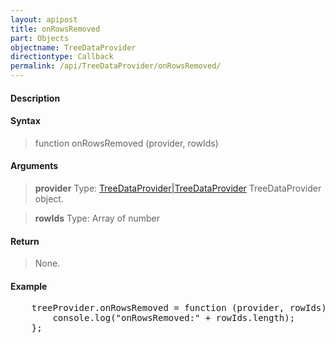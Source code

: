 ```yaml
---
layout: apipost
title: onRowsRemoved
part: Objects
objectname: TreeDataProvider
directiontype: Callback
permalink: /api/TreeDataProvider/onRowsRemoved/
---
```




#### Description

> 

#### Syntax

> function onRowsRemoved (provider, rowIds)

#### Arguments

> **provider**
> Type: [TreeDataProvider\|TreeDataProvider](/api/TreeDataProvider/)
> TreeDataProvider object.

> **rowIds**
> Type: Array of number
> 

#### Return

> None.

#### Example

<pre class="prettyprint">
    treeProvider.onRowsRemoved = function (provider, rowIds) {
        console.log("onRowsRemoved:" + rowIds.length);
    };
</pre>

